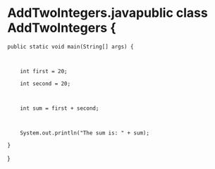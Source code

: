 # AddTwoIntegers.javapublic class AddTwoIntegers {

 

    public static void main(String[] args) {

        

        int first = 20;

        int second = 20;

 

        int sum = first + second;

 

        System.out.println("The sum is: " + sum);

    }

}
